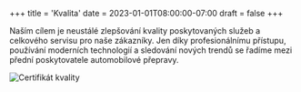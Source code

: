 +++
title = 'Kvalita'
date = 2023-01-01T08:00:00-07:00
draft = false
+++

Naším cílem je neustálé zlepšování kvality poskytovaných služeb a celkového servisu pro naše zákazníky. Jen díky profesionálnímu přístupu, používání moderních technologií a sledování nových trendů se řadíme mezi přední poskytovatele automobilové přepravy.

![Certifikát kvality](/images/img.certificat.jpg "Certifikate kvality!")